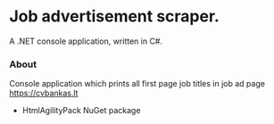 # Job advertisement scraper.
A .NET console application, written in C#.

### About
Console application which prints all first page job titles in job ad page https://cvbankas.lt

- HtmlAgilityPack NuGet package
